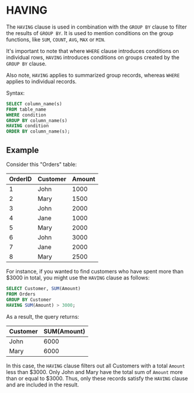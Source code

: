 # HAVING

The `HAVING` clause is used in combination with the `GROUP BY` clause to filter the results of `GROUP BY`. It is used to mention conditions on the group functions, like `SUM`, `COUNT`, `AVG`, `MAX` or `MIN`.

It's important to note that where `WHERE` clause introduces conditions on individual rows, `HAVING` introduces conditions on groups created by the `GROUP BY` clause.

Also note, `HAVING` applies to summarized group records, whereas `WHERE` applies to individual records.

Syntax:

```sql
SELECT column_name(s)
FROM table_name
WHERE condition
GROUP BY column_name(s)
HAVING condition
ORDER BY column_name(s);
```

## Example

Consider this "Orders" table:

| OrderID | Customer | Amount |
|---------|----------|--------|
| 1       | John     |  1000  |
| 2       | Mary     | 1500   |
| 3       | John     | 2000   |
| 4       | Jane     | 1000   |
| 5       | Mary     | 2000   |
| 6       | John     | 3000   |
| 7       | Jane     | 2000   |
| 8       | Mary     | 2500   |

For instance, if you wanted to find customers who have spent more than $3000 in total, you might use the `HAVING` clause as follows:

```sql
SELECT Customer, SUM(Amount)
FROM Orders
GROUP BY Customer
HAVING SUM(Amount) > 3000;
```

As a result, the query returns:

| Customer | SUM(Amount) |
|----------|-------------|
| John     |   6000      |
| Mary     |   6000      |

In this case, the `HAVING` clause filters out all Customers with a total `Amount` less than $3000. Only John and Mary have the total sum of `Amount` more than or equal to $3000. Thus, only these records satisfy the `HAVING` clause and are included in the result.